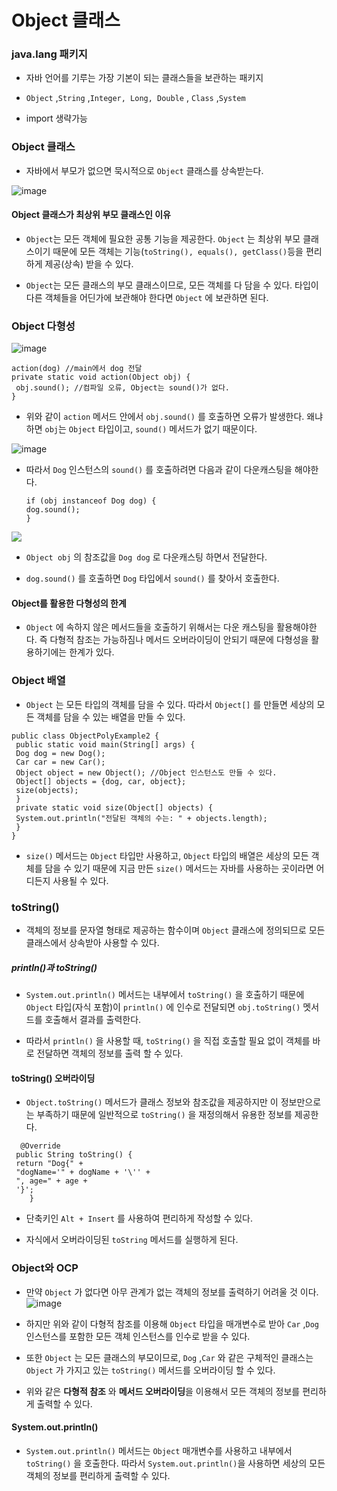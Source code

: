# Object 클래스

### java.lang 패키지

- 자바 언어를 기루는 가장 기본이 되는 클래스들을 보관하는 패키지

- ```Object``` ,```String``` ,```Integer, Long, Double``` , ```Class``` ,```System```

- import 생략가능

### Object 클래스

- 자바에서 부모가 없으면 묵시적으로 ```Object``` 클래스를 상속받는다.

![image](https://github.com/user-attachments/assets/ff755cb2-6de9-4f9d-9634-34ed95b648f5)

#### Object 클래스가 최상위 부모 클래스인 이유

- ```Object```는 모든 객체에 필요한 공통 기능을 제공한다. ```Object``` 는 최상위 부모 클래스이기 때문에 모든 객체는 기능(```toString(), equals(), getClass()```등을 편리하게 제공(상속) 받을 수 있다.

- ```Object```는 모든 클래스의 부모 클래스이므로, 모든 객체를 다 담을 수 있다. 타입이 다른 객체들을 어딘가에 보관해야 한다면 ```Object``` 에 보관하면 된다.

### Object 다형성

![image](https://github.com/user-attachments/assets/50223d73-1c26-47f2-a92c-0f28272f9223)

```
action(dog) //main에서 dog 전달
private static void action(Object obj) {
 obj.sound(); //컴파일 오류, Object는 sound()가 없다.
}
```

- 위와 같이 ```action``` 메서드 안에서 ```obj.sound()``` 를 호출하면 오류가 발생한다. 왜냐하면 ```obj```는 ```Object``` 타입이고, ```sound()``` 메서드가 없기 때문이다.

![image](https://github.com/user-attachments/assets/48a4b40f-94fd-4524-b6fe-749613e2fdfb)

- 따라서 ```Dog``` 인스턴스의 ```sound()``` 를 호출하려면 다음과 같이 다운캐스팅을 해야한다.
  
  ```
  if (obj instanceof Dog dog) {
  dog.sound();
  }
  ```

![](C:\Users\SSAFY\AppData\Roaming\marktext\images\2024-11-04-11-38-03-image.png)

- ```Object obj``` 의 참조값을 ```Dog dog``` 로 다운캐스팅 하면서 전달한다.

- ```dog.sound()``` 를 호출하면 ```Dog``` 타입에서 ```sound()``` 를 찾아서 호출한다.

#### Object를 활용한 다형성의 한계

- ```Object``` 에 속하지 않은 메서드들을 호출하기 위해서는 다운 캐스팅을 활용해야한다. 즉 다형적 참조는 가능하짐나 메서드 오버라이딩이 안되기 때문에 다형성을 활용하기에는 한계가 있다.

### Object 배열

- ```Object``` 는 모든 타입의 객체를 담을 수 있다. 따라서 ```Object[]``` 를 만들면 세상의 모든 객체를 담을 수 있는 배열을 만들 수 있다. 

```
public class ObjectPolyExample2 {
 public static void main(String[] args) {
 Dog dog = new Dog();
 Car car = new Car();
 Object object = new Object(); //Object 인스턴스도 만들 수 있다.
 Object[] objects = {dog, car, object};
 size(objects);
 }
 private static void size(Object[] objects) {
 System.out.println("전달된 객체의 수는: " + objects.length);
 }
}
```

- ```size()``` 메서드는 ```Object``` 타입만 사용하고, ```Object``` 타입의 배열은 세상의 모든 객체를 담을 수 있기 때문에 지금 만든 ```size()``` 메서드는 자바를 사용하는 곳이라면 어디든지 사용될 수 있다.

### toString()

- 객체의 정보를 문자열 형태로 제공하는 함수이며 ```Object``` 클래스에 정의되므로 모든 클래스에서 상속받아 사용할 수 있다.

##### println()과 toString()

- ```System.out.println()``` 메서드는 내부에서 ```toString()``` 을 호출하기 때문에 ```Object``` 타입(자식 포함)이 ```println()``` 에 인수로 전달되면 ```obj.toString()``` 멧서드를 호출해서 결과를 출력한다.

- 따라서 ```println()``` 을 사용할 때, ```toString()``` 을 직접 호출할 필요 없이 객체를 바로 전달하면 객체의 정보를 출력 할 수 있다.

#### toString() 오버라이딩

- ```Object.toString()``` 메서드가 클래스 정보와 참조값을 제공하지만 이 정보만으로는 부족하기 때문에 일반적으로 ```toString()``` 을 재정의해서 유용한 정보를 제공한다.

```
  @Override
 public String toString() {
 return "Dog{" +
 "dogName='" + dogName + '\'' +
 ", age=" + age +
 '}';
    }
```

- 단축키인 ```Alt + Insert``` 를 사용하여 편리하게 작성할 수 있다.

- 자식에서 오버라이딩된 ```toString``` 메서드를 실행하게 된다.

### Object와 OCP

- 만약 ```Object``` 가 없다면 아무 관계가 없는 객체의 정보를 출력하기 어려울 것 이다.
  ![image](https://github.com/user-attachments/assets/2aadd050-e568-4f4a-8027-47cc6f5b9c43)

- 하지만 위와 같이 다형적 참조를 이용해 ```Object``` 타입을 매개변수로 받아 ```Car``` ,```Dog``` 인스턴스를 포함한 모든 객체 인스턴스를 인수로 받을 수 있다.

- 또한 ```Object``` 는 모든 클래스의 부모이므로, ```Dog``` ,```Car``` 와 같은 구체적인 클래스는 ```Object``` 가 가지고 있는 ```toString()``` 메서드를 오버라이딩 할 수 있다.  

- 위와 같은 **다형적 참조** 와 **메서드 오버라이딩**을 이용해서 모든 객체의 정보를 편리하게 출력할 수 있다.

#### System.out.println()

- ```System.out.println()``` 메서드는 ```Object``` 매개변수를 사용하고 내부에서 ```toString()``` 을 호출한다. 따라서 ```System.out.println()```을 사용하면 세상의 모든 객체의 정보를 편리하게 출력할 수 있다. 
